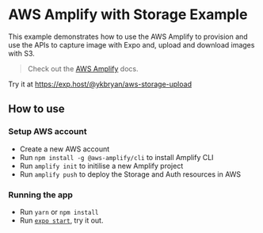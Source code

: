 # AWS Amplify with Storage Example

This example demonstrates how to use the AWS Amplify to provision and use the APIs to capture image with Expo and, upload and download images with S3.

> Check out the [AWS Amplify](https://docs.amplify.aws/) docs.

Try it at https://exp.host/@ykbryan/aws-storage-upload

## How to use

### Setup AWS account

- Create a new AWS account
- Run `npm install -g @aws-amplify/cli` to install Amplify CLI
- Run `amplify init` to initilise a new Amplify project
- Run `amplify push` to deploy the Storage and Auth resources in AWS

### Running the app

- Run `yarn` or `npm install`
- Run [`expo start`](https://docs.expo.dev/versions/latest/workflow/expo-cli/), try it out.
